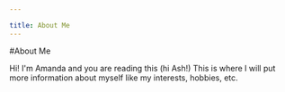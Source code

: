 ```yaml
---

title: About Me
---
```


#About Me

Hi! I'm Amanda and you are reading this (hi Ash!) This is where I will put more information about myself like my interests, hobbies, etc.


